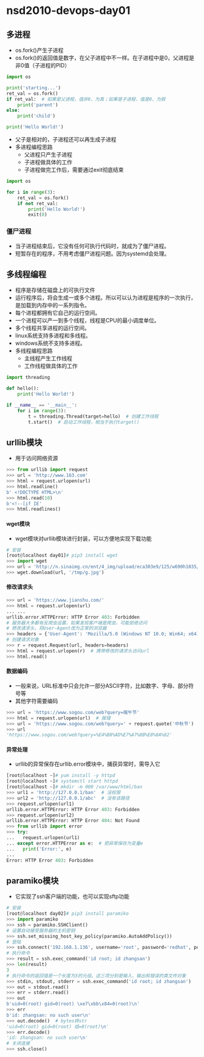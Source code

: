 # nsd2010-devops-day01

## 多进程

- os.fork()产生子进程
- os.fork()的返回值是数字，在父子进程中不一样。在子进程中是0，父进程是非0值（子进程的PID）

```python
import os

print('starting...')
ret_val = os.fork()
if ret_val:  # 如果是父进程，值非0，为真；如果是子进程，值是0，为假
    print('parent')
else:
    print('child')

print('Hello World!')
```

- 父子是相对的，子进程还可以再生成子进程
- 多进程编程思路
  - 父进程只产生子进程
  - 子进程做具体的工作
  - 子进程做完工作后，需要通过exit彻底结束

```python
import os

for i in range(3):
    ret_val = os.fork()
    if not ret_val:
        print('Hello World!')
        exit(0)
```

### 僵尸进程

- 当子进程结束后，它没有任何可执行代码时，就成为了僵尸进程。
- 短暂存在的程序，不用考虑僵尸进程问题。因为systemd会处理。

## 多线程编程

- 程序是存储在磁盘上的可执行文件
- 运行程序后，将会生成一或多个进程。所以可以认为进程是程序的一次执行，是加载到内存中的一系列指令。
- 每个进程都拥有它自己的运行空间。
- 一个进程可以产一到多个线程，线程是CPU的最小调度单位。
- 多个线程共享进程的运行空间。
- linux系统支持多进程和多线程。
- windows系统不支持多进程。
- 多线程编程思路
  - 主线程产生工作线程
  - 工作线程做具体的工作

```python
import threading

def hello():
    print('Hello World!')

if __name__ == '__main__':
    for i in range(3):
        t = threading.Thread(target=hello)  # 创建工作线程
        t.start()  # 启动工作线程，相当于执行target()
```

## urllib模块

- 用于访问网络资源

```python
>>> from urllib import request
>>> url = 'http://www.163.com'
>>> html = request.urlopen(url)
>>> html.readline()
b' <!DOCTYPE HTML>\n'
>>> html.read(10)
b'<!--[if IE'
>>> html.readlines()
```

#### wget模块

- wget模块对urllib模块进行封装，可以方便地实现下载功能

```python
# 安装
[root@localhost day01]# pip3 install wget
>>> import wget
>>> url = 'http://n.sinaimg.cn/ent/4_img/upload/eca303e9/125/w690h1035/20201024/2843-iwtqvyk9763395.jpg'
>>> wget.download(url, '/tmp/g.jpg')
```

#### 修改请求头

```python
>>> url = 'https://www.jianshu.com/'
>>> html = request.urlopen(url)
... ...
urllib.error.HTTPError: HTTP Error 403: Forbidden
# 服务器大多都有反爬虫设置，如果发现客户端是爬虫，可能拒绝访问
# 修改请求头，将User-Agent改为正常的浏览器
>>> headers = {'User-Agent': 'Mozilla/5.0 (Windows NT 10.0; Win64; x64) AppleWebKit/537.36 (KHTML, like Gecko) Chrome/84.0.4147.89 Safari/537.36'}
# 创建请求对象
>>> r = request.Request(url, headers=headers)
>>> html = request.urlopen(r)  # 携带修改的请求头访问url
>>> html.read()
```

#### 数据编码

- 一般来说，URL标准中只会允许一部分ASCII字符，比如数字、字母、部分符号等
- 其他字符需要编码

```python
>>> url = 'https://www.sogou.com/web?query=端午节'
>>> html = request.urlopen(url)  # 报错
>>> url = 'https://www.sogou.com/web?query=' + request.quote('中秋节')
>>> url
'https://www.sogou.com/web?query=%E4%B8%AD%E7%A7%8B%E8%8A%82'
```

#### 异常处理

- urllib的异常保存在urllib.error模块中，捕获异常时，需导入它

```python
[root@localhost ~]# yum install -y httpd
[root@localhost ~]# systemctl start httpd
[root@localhost ~]# mkdir -m 000 /var/www/html/ban
>>> url1 = 'http://127.0.0.1/ban'  # 没权限
>>> url2 = 'http://127.0.0.1/abc'  # 没有该路径
>>> request.urlopen(url1)
urllib.error.HTTPError: HTTP Error 403: Forbidden
>>> request.urlopen(url2)
urllib.error.HTTPError: HTTP Error 404: Not Found
>>> from urllib import error
>>> try:
...   request.urlopen(url1)
... except error.HTTPError as e:  # 把异常保存为变量e
...   print('Error:', e)
... 
Error: HTTP Error 403: Forbidden
```

## paramiko模块

- 它实现了ssh客户端的功能，也可以实现sftp功能

```python
# 安装
[root@localhost day02]# pip3 install paramiko
>>> import paramiko
>>> ssh = paramiko.SSHClient()
# 设置自动接受服务器的主机密钥
>>> ssh.set_missing_host_key_policy(paramiko.AutoAddPolicy())
# 登陆
>>> ssh.connect('192.168.1.136', username='root', password='redhat', port=22)
# 执行命令
>>> result = ssh.exec_command('id root; id zhangsan')
>>> len(result)
3
# 执行命令的返回值是一个长度为3的元组。这三项分别是输入、输出和错误的类文件对象
>>> stdin, stdout, stderr = ssh.exec_command('id root; id zhangsan')
>>> out = stdout.read()
>>> err = stderr.read()
>>> out
b'uid=0(root) gid=0(root) \xe7\xbb\x84=0(root)\n'
>>> err
b'id: zhangsan: no such user\n'
>>> out.decode()  # bytes转str
'uid=0(root) gid=0(root) 组=0(root)\n'
>>> err.decode()
'id: zhangsan: no such user\n'
# 关闭连接
>>> ssh.close()
```
